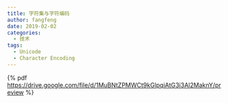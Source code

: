 ```yaml
---
title: 字符集与字符编码
author: fangfeng
date: 2019-02-02
categories:
  - 技术
tags:
  - Unicode
  - Character Encoding
---
```


{% pdf https://drive.google.com/file/d/1MuBNtZPMWCt9kGlpqiAtG3i3Al2MaknY/preview %}

